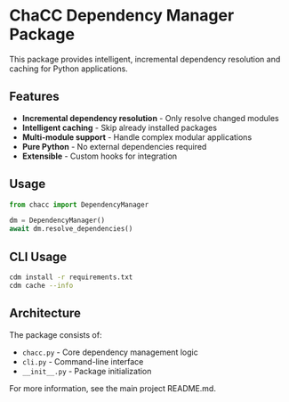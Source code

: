 # ChaCC Dependency Manager Package

This package provides intelligent, incremental dependency resolution and caching for Python applications.

## Features

- **Incremental dependency resolution** - Only resolve changed modules
- **Intelligent caching** - Skip already installed packages
- **Multi-module support** - Handle complex modular applications
- **Pure Python** - No external dependencies required
- **Extensible** - Custom hooks for integration

## Usage

```python
from chacc import DependencyManager

dm = DependencyManager()
await dm.resolve_dependencies()
```

## CLI Usage

```bash
cdm install -r requirements.txt
cdm cache --info
```

## Architecture

The package consists of:
- `chacc.py` - Core dependency management logic
- `cli.py` - Command-line interface
- `__init__.py` - Package initialization

For more information, see the main project README.md.